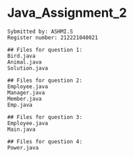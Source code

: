 # Java_Assignment_2

```
Sybmitted by: ASHMI.S
Register number: 212221040021

```

```
## Files for question 1:
Bird.java
Animal.java
Solution.java
```

```
## Files for question 2:
Employee.java
Manager.java
Member.java
Emp.java
```
```
## Files for question 3:
Employee.java
Main.java
```

```
## Files for question 4:
Power.java

```
